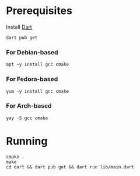 # Prerequisites

Install [Dart](https://dart.dev/get-dart)

```
dart pub get
```
### For Debian-based

```
apt -y install gcc cmake
```

### For Fedora-based
```
yum -y install gcc cmake
```

### For Arch-based
```
yay -S gcc cmake
```

# Running

```
cmake .
make
cd dart && dart pub get && dart run lib/main.dart
```
